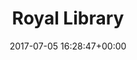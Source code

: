 ---
title:		"Royal Library"
type:		"photos"
mediatype:		"upload"
location:		"Copenhagen, Denmark"
description:		"The Royal Library (Det Kongelige Bibliotek)"
date:		"2017-07-05 16:28:47+00:00"
album:		"city"
filename:		"copenhagen-library.md"
series:		"cycle-tour"
cl_public_id:		"city/copenhagen-library"
cl_version:		1520177199
format:		"tiff"
bytes:		3604756
width:		1440
height:		2560
colours:
- "#202020"
- "#D2D2D2"
- "#8A8A8A"
exposure_mode:		"Auto"
program:		"Aperture-priority AE"
aperture:		"4.0"
focal_length:		"16.0 mm"
iso:		"50"
shutter_speed:		"1/80"
metering:		"Spot"
flash:		"Off, Did not fire"
white_balance:		"Custom"
colour_temp:		"4650"
has_crop:		"false"
orientation:		"Horizontal (normal)"
camera_model:		"NIKON D800"
lens_info:		"16mm f/2.8"
artist: "Matt Finucane"
x_resolution:		"300"
y_resolution:		"300"
---